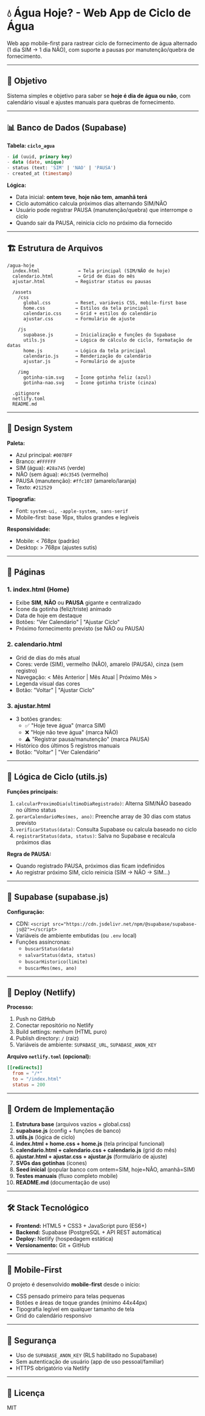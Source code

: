 # 💧 Água Hoje? - Web App de Ciclo de Água

Web app mobile-first para rastrear ciclo de fornecimento de água alternado (1 dia SIM → 1 dia NÃO), com suporte a pausas por manutenção/quebra de fornecimento.

---

## 🎯 Objetivo

Sistema simples e objetivo para saber se **hoje é dia de água ou não**, com calendário visual e ajustes manuais para quebras de fornecimento.

---

## 📊 Banco de Dados (Supabase)

**Tabela: `ciclo_agua`**
```sql
- id (uuid, primary key)
- data (date, unique)
- status (text: 'SIM' | 'NAO' | 'PAUSA')
- created_at (timestamp)
```

**Lógica:**
- Data inicial: **ontem teve**, **hoje não tem**, **amanhã terá**
- Ciclo automático calcula próximos dias alternando SIM/NÃO
- Usuário pode registrar PAUSA (manutenção/quebra) que interrompe o ciclo
- Quando sair da PAUSA, reinicia ciclo no próximo dia fornecido

---

## 🏗️ Estrutura de Arquivos

```
/agua-hoje
  index.html              → Tela principal (SIM/NÃO de hoje)
  calendario.html         → Grid de dias do mês
  ajustar.html           → Registrar status ou pausas

  /assets
    /css
      global.css         → Reset, variáveis CSS, mobile-first base
      home.css           → Estilos da tela principal
      calendario.css     → Grid + estilos do calendário
      ajustar.css        → Formulário de ajuste

    /js
      supabase.js        → Inicialização e funções do Supabase
      utils.js           → Lógica de cálculo de ciclo, formatação de datas
      home.js            → Lógica da tela principal
      calendario.js      → Renderização do calendário
      ajustar.js         → Formulário de ajuste

    /img
      gotinha-sim.svg    → Ícone gotinha feliz (azul)
      gotinha-nao.svg    → Ícone gotinha triste (cinza)

  .gitignore
  netlify.toml
  README.md
```

---

## 🎨 Design System

**Paleta:**
- Azul principal: `#007BFF`
- Branco: `#FFFFFF`
- SIM (água): `#28a745` (verde)
- NÃO (sem água): `#dc3545` (vermelho)
- PAUSA (manutenção): `#ffc107` (amarelo/laranja)
- Texto: `#212529`

**Tipografia:**
- Font: `system-ui, -apple-system, sans-serif`
- Mobile-first: base 16px, títulos grandes e legíveis

**Responsividade:**
- Mobile: < 768px (padrão)
- Desktop: > 768px (ajustes sutis)

---

## 📄 Páginas

### **1. index.html (Home)**
- Exibe **SIM**, **NÃO** ou **PAUSA** gigante e centralizado
- Ícone da gotinha (feliz/triste) animado
- Data de hoje em destaque
- Botões: "Ver Calendário" | "Ajustar Ciclo"
- Próximo fornecimento previsto (se NÃO ou PAUSA)

### **2. calendario.html**
- Grid de dias do mês atual
- Cores: verde (SIM), vermelho (NÃO), amarelo (PAUSA), cinza (sem registro)
- Navegação: < Mês Anterior | Mês Atual | Próximo Mês >
- Legenda visual das cores
- Botão: "Voltar" | "Ajustar Ciclo"

### **3. ajustar.html**
- 3 botões grandes:
  - ✅ "Hoje teve água" (marca SIM)
  - ❌ "Hoje não teve água" (marca NÃO)
  - ⚠️ "Registrar pausa/manutenção" (marca PAUSA)
- Histórico dos últimos 5 registros manuais
- Botão: "Voltar" | "Ver Calendário"

---

## 🔧 Lógica de Ciclo (utils.js)

**Funções principais:**
1. `calcularProximoDia(ultimoDiaRegistrado)`: Alterna SIM/NÃO baseado no último status
2. `gerarCalendarioMes(mes, ano)`: Preenche array de 30 dias com status previsto
3. `verificarStatus(data)`: Consulta Supabase ou calcula baseado no ciclo
4. `registrarStatus(data, status)`: Salva no Supabase e recalcula próximos dias

**Regra de PAUSA:**
- Quando registrado PAUSA, próximos dias ficam indefinidos
- Ao registrar próximo SIM, ciclo reinicia (SIM → NÃO → SIM...)

---

## 🔌 Supabase (supabase.js)

**Configuração:**
- CDN: `<script src="https://cdn.jsdelivr.net/npm/@supabase/supabase-js@2"></script>`
- Variáveis de ambiente embutidas (ou `.env` local)
- Funções assíncronas:
  - `buscarStatus(data)`
  - `salvarStatus(data, status)`
  - `buscarHistorico(limite)`
  - `buscarMes(mes, ano)`

---

## 🚀 Deploy (Netlify)

**Processo:**
1. Push no GitHub
2. Conectar repositório no Netlify
3. Build settings: nenhum (HTML puro)
4. Publish directory: `/` (raiz)
5. Variáveis de ambiente: `SUPABASE_URL`, `SUPABASE_ANON_KEY`

**Arquivo `netlify.toml` (opcional):**
```toml
[[redirects]]
  from = "/*"
  to = "/index.html"
  status = 200
```

---

## 📝 Ordem de Implementação

1. **Estrutura base** (arquivos vazios + global.css)
2. **supabase.js** (config + funções de banco)
3. **utils.js** (lógica de ciclo)
4. **index.html + home.css + home.js** (tela principal funcional)
5. **calendario.html + calendario.css + calendario.js** (grid do mês)
6. **ajustar.html + ajustar.css + ajustar.js** (formulário de ajuste)
7. **SVGs das gotinhas** (ícones)
8. **Seed inicial** (popular banco com ontem=SIM, hoje=NÃO, amanhã=SIM)
9. **Testes manuais** (fluxo completo mobile)
10. **README.md** (documentação de uso)

---

## 🛠️ Stack Tecnológico

- **Frontend:** HTML5 + CSS3 + JavaScript puro (ES6+)
- **Backend:** Supabase (PostgreSQL + API REST automática)
- **Deploy:** Netlify (hospedagem estática)
- **Versionamento:** Git + GitHub

---

## 📱 Mobile-First

O projeto é desenvolvido **mobile-first** desde o início:
- CSS pensado primeiro para telas pequenas
- Botões e áreas de toque grandes (mínimo 44x44px)
- Tipografia legível em qualquer tamanho de tela
- Grid do calendário responsivo

---

## 🔐 Segurança

- Uso de `SUPABASE_ANON_KEY` (RLS habilitado no Supabase)
- Sem autenticação de usuário (app de uso pessoal/familiar)
- HTTPS obrigatório via Netlify

---

## 📄 Licença

MIT
